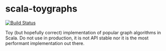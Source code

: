 # scala-toygraphs
[![Build Status](https://travis-ci.org/amrhassan/scala-toygraphs.svg)](https://travis-ci.org/amrhassan/scala-toygraphs)

Toy (but hopefully correct) implementation of popular graph algorithms in Scala. Do not use in production, it is not
API stable nor it is the most performant implementation out there.
